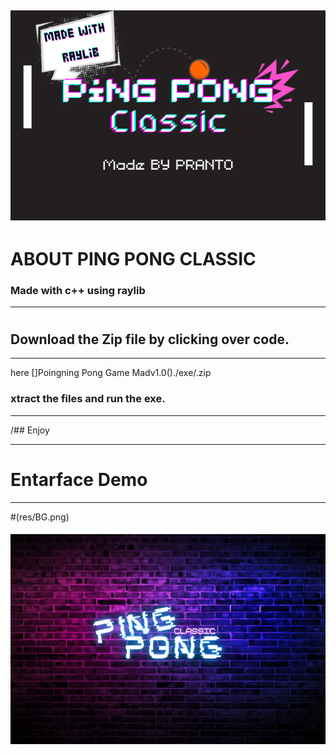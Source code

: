 ## ![](res/preview.png)

# ABOUT PING PONG CLASSIC 



### Made with c++ using raylib

------------------------



#

## Download the Zip file by clicking over code.

-------------------
here []Poingning Pong Game Madv1.0()./exe/.zip
### xtract the files and run the exe.

----------------------------------

/## Enjoy

-------

# Entarface Demo

----------

#(res/BG.png)

#### ![](res/mainbg.png)